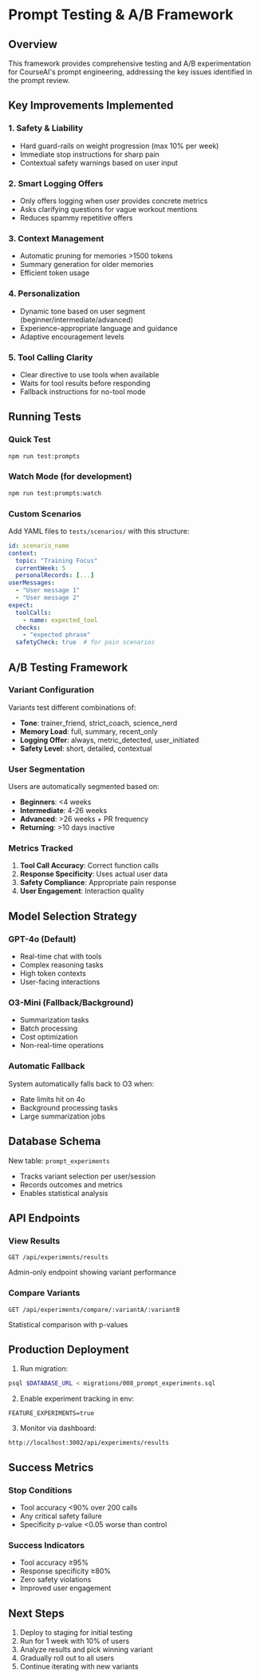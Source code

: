 # Prompt Testing & A/B Framework

## Overview

This framework provides comprehensive testing and A/B experimentation for CourseAI's prompt engineering, addressing the key issues identified in the prompt review.

## Key Improvements Implemented

### 1. Safety & Liability
- Hard guard-rails on weight progression (max 10% per week)
- Immediate stop instructions for sharp pain
- Contextual safety warnings based on user input

### 2. Smart Logging Offers
- Only offers logging when user provides concrete metrics
- Asks clarifying questions for vague workout mentions
- Reduces spammy repetitive offers

### 3. Context Management
- Automatic pruning for memories >1500 tokens
- Summary generation for older memories
- Efficient token usage

### 4. Personalization
- Dynamic tone based on user segment (beginner/intermediate/advanced)
- Experience-appropriate language and guidance
- Adaptive encouragement levels

### 5. Tool Calling Clarity
- Clear directive to use tools when available
- Waits for tool results before responding
- Fallback instructions for no-tool mode

## Running Tests

### Quick Test
```bash
npm run test:prompts
```

### Watch Mode (for development)
```bash
npm run test:prompts:watch
```

### Custom Scenarios
Add YAML files to `tests/scenarios/` with this structure:
```yaml
id: scenario_name
context:
  topic: "Training Focus"
  currentWeek: 5
  personalRecords: [...]
userMessages:
  - "User message 1"
  - "User message 2"
expect:
  toolCalls:
    - name: expected_tool
  checks:
    - "expected phrase"
  safetyCheck: true  # for pain scenarios
```

## A/B Testing Framework

### Variant Configuration
Variants test different combinations of:
- **Tone**: trainer_friend, strict_coach, science_nerd
- **Memory Load**: full, summary, recent_only  
- **Logging Offer**: always, metric_detected, user_initiated
- **Safety Level**: short, detailed, contextual

### User Segmentation
Users are automatically segmented based on:
- **Beginners**: <4 weeks
- **Intermediate**: 4-26 weeks
- **Advanced**: >26 weeks + PR frequency
- **Returning**: >10 days inactive

### Metrics Tracked
1. **Tool Call Accuracy**: Correct function calls
2. **Response Specificity**: Uses actual user data
3. **Safety Compliance**: Appropriate pain response
4. **User Engagement**: Interaction quality

## Model Selection Strategy

### GPT-4o (Default)
- Real-time chat with tools
- Complex reasoning tasks
- High token contexts
- User-facing interactions

### O3-Mini (Fallback/Background)
- Summarization tasks
- Batch processing
- Cost optimization
- Non-real-time operations

### Automatic Fallback
System automatically falls back to O3 when:
- Rate limits hit on 4o
- Background processing tasks
- Large summarization jobs

## Database Schema

New table: `prompt_experiments`
- Tracks variant selection per user/session
- Records outcomes and metrics
- Enables statistical analysis

## API Endpoints

### View Results
```
GET /api/experiments/results
```
Admin-only endpoint showing variant performance

### Compare Variants
```
GET /api/experiments/compare/:variantA/:variantB
```
Statistical comparison with p-values

## Production Deployment

1. Run migration:
```bash
psql $DATABASE_URL < migrations/008_prompt_experiments.sql
```

2. Enable experiment tracking in env:
```
FEATURE_EXPERIMENTS=true
```

3. Monitor via dashboard:
```
http://localhost:3002/api/experiments/results
```

## Success Metrics

### Stop Conditions
- Tool accuracy <90% over 200 calls
- Any critical safety failure
- Specificity p-value <0.05 worse than control

### Success Indicators
- Tool accuracy ≥95%
- Response specificity ≥80%
- Zero safety violations
- Improved user engagement

## Next Steps

1. Deploy to staging for initial testing
2. Run for 1 week with 10% of users
3. Analyze results and pick winning variant
4. Gradually roll out to all users
5. Continue iterating with new variants